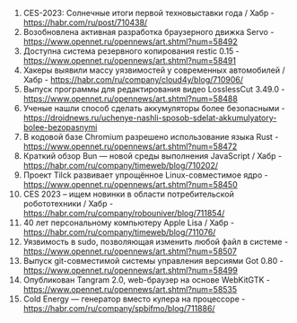 1. CES-2023: Солнечные итоги первой техновыставки года / Хабр - https://habr.com/ru/post/710438/
1. Возобновлена активная разработка браузерного движка Servo - https://www.opennet.ru/opennews/art.shtml?num=58492
1. Доступна система резервного копирования restic 0.15 - https://www.opennet.ru/opennews/art.shtml?num=58491
1. Хакеры выявили массу уязвимостей у современных автомобилей / Хабр - https://habr.com/ru/company/cloud4y/blog/710906/
1. Выпуск программы для редактирования видео LosslessCut 3.49.0 - https://www.opennet.ru/opennews/art.shtml?num=58488
1. Ученые нашли способ сделать аккумуляторы более безопасными - https://droidnews.ru/uchenye-nashli-sposob-sdelat-akkumulyatory-bolee-bezopasnymi
1. В кодовой базе Chromium разрешено использование языка Rust - https://www.opennet.ru/opennews/art.shtml?num=58472
1. Краткий обзор Bun — новой среды выполнения JavaScript / Хабр - https://habr.com/ru/company/timeweb/blog/710202/
1. Проект Tilck развивает упрощённое Linux-совместимое ядро - https://www.opennet.ru/opennews/art.shtml?num=58450
1. CES 2023 – ищем новинки в области потребительской робототехники / Хабр - https://habr.com/ru/company/robouniver/blog/711854/
1. 40 лет персональному компьютеру Apple Lisa / Хабр - https://habr.com/ru/company/timeweb/blog/711076/
1. Уязвимость в sudo, позволяющая изменить любой файл в системе - https://www.opennet.ru/opennews/art.shtml?num=58507
1. Выпуск git-совместимой системы управления версиями Got 0.80 - https://www.opennet.ru/opennews/art.shtml?num=58499
1. Опубликован Tangram 2.0, web-браузер на основе WebKitGTK - https://www.opennet.ru/opennews/art.shtml?num=58535
1. Cold Energy —  генератор вместо кулера на процессоре - https://habr.com/ru/company/spbifmo/blog/711886/ 
